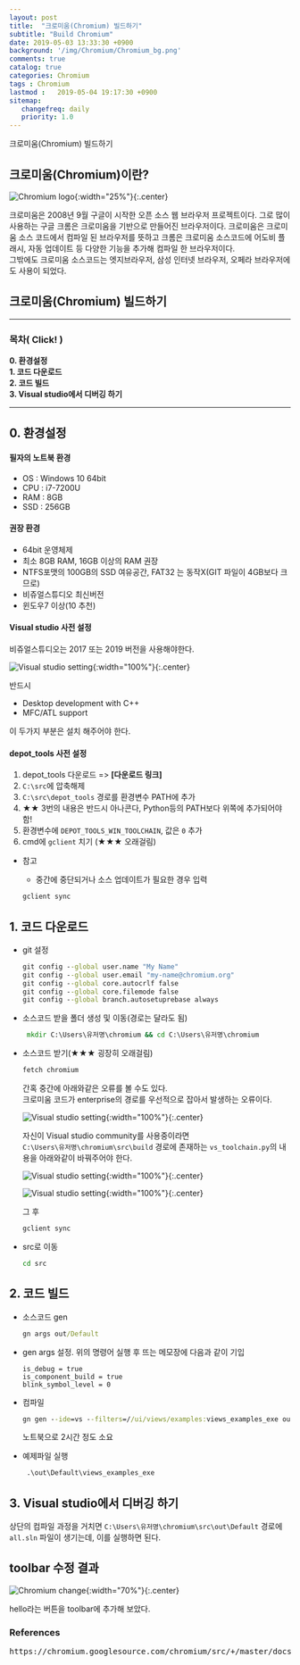 ```yaml
---
layout: post
title:  "크로미움(Chromium) 빌드하기"
subtitle: "Build Chromium"
date: 2019-05-03 13:33:30 +0900
background: '/img/Chromium/Chromium_bg.png'
comments: true
catalog: true
categories: Chromium
tags : Chromium
lastmod :   2019-05-04 19:17:30 +0900
sitemap:
   changefreq: daily
   priority: 1.0
---
```

<style>
   a{
      text-decoration:none !important;
   }
</style>

<div class="contentTitle">
크로미움(Chromium) 빌드하기
</div>


## 크로미움(Chromium)이란?

![Chromium logo](/img/Chromium/Chromium_logo.png){:width="25%"}{:.center}

크로미움은 2008년 9월 구글이 시작한 오픈 소스 웹 브라우저 프로젝트이다. 그로
많이 사용하는 구글 크롬은 크로미움을 기반으로 만들어진 브라우저이다.
크로미움은 크로미움 소스 코드에서 컴파일 된 브라우저를 뜻하고 크롬은 크로미움 소스코드에 어도비 플래시, 자동 업데이트 등 다양한 기능을 추가해 컴파일 한 브라우저이다.  
그밖에도 크로미움 소스코드는 엣지브라우저, 삼성 인터넷 브라우저, 오페라 브라우저에도 사용이 되었다.

## 크로미움(Chromium) 빌드하기

<hr>

### 목차( Click! )
<strong>
<a href="#no0">0. 환경설정</a><br>
<a href="#no1">1. 코드 다운로드</a><br>
<a href="#no2">2. 코드 빌드</a><br>
<a href="#no3">3. Visual studio에서 디버깅 하기</a><br>
</strong>
<hr>

<h2 id="no0">0. 환경설정</h2>

#### 필자의 노트북 환경

- OS : Windows 10 64bit
- CPU : i7-7200U
- RAM : 8GB
- SSD : 256GB


#### 권장 환경

- 64bit 운영체제
- 최소 8GB RAM, 16GB 이상의 RAM 권장
- NTFS포맷의 100GB의 SSD 여유공간, FAT32 는 동작X(GIT 파일이 4GB보다 크므로)
- 비쥬얼스튜디오 최신버전
- 윈도우7 이상(10 추천)

#### Visual studio 사전 설정

비쥬얼스튜디오는 2017 또는 2019 버전을 사용해야한다.

![Visual studio setting](/img/Chromium/vs_setting.png){:width="100%"}{:.center}

반드시

- Desktop development with C++
- MFC/ATL support
  
이 두가지 부분은 설치 해주어야 한다.

#### depot_tools 사전 설정

1. depot_tools 다운로드 => **[[다운로드 링크]](https://storage.googleapis.com/chrome-infra/depot_tools.zip "depot_tools 다운로드 링크")**
2. `C:\src`에 압축해제
3. `C:\src\depot_tools` 경로를 환경변수 PATH에 추가
4. ★★ 3번의 내용은 반드시 아나콘다, Python등의 PATH보다 위쪽에 추가되어야함!
5. 환경변수에 `DEPOT_TOOLS_WIN_TOOLCHAIN`, 값은 `0` 추가
6. cmd에 `gclient` 치기 (★★★ 오래걸림)

- 참고
  - 중간에 중단되거나 소스 업데이트가 필요한 경우 입력

   ```cmd
   gclient sync
   ```


<h2 id="no1">1. 코드 다운로드</h2>

- git 설정

   ```cmd
   git config --global user.name "My Name"
   git config --global user.email "my-name@chromium.org"
   git config --global core.autocrlf false
   git config --global core.filemode false
   git config --global branch.autosetuprebase always
   ```

- 소스코드 받을 폴더 생성 및 이동(경로는 달라도 됨)

  ```cmd
   mkdir C:\Users\유저명\chromium && cd C:\Users\유저명\chromium
  ```

- 소스코드 받기(★★★ 굉장히 오래걸림)

   ```cmd
   fetch chromium
   ```

   간혹 중간에 아래와같은 오류를 볼 수도 있다.  
   크로미움 코드가 enterprise의 경로를 우선적으로 잡아서 발생하는 오류이다.

   ![Visual studio setting](/img/Chromium/vs_path_error.png){:width="100%"}{:.center}

   자신이 Visual studio community를 사용중이라면  
   `C:\Users\유저명\chromium\src\build` 경로에 존재하는 `vs_toolchain.py`의 내용을 아래와같이 바꿔주어야 한다.

   ![Visual studio setting](/img/Chromium/vs_toolchain_before_box.png){:width="100%"}{:.center}

   ![Visual studio setting](/img/Chromium/vs_toolchain_after.png){:width="100%"}{:.center}

   그 후

   ```cmd
   gclient sync
   ```

- src로 이동

   ```cmd
   cd src
   ```

<h2 id="no2">2. 코드 빌드</h2>

- 소스코드 gen

   ```cmd
   gn args out/Default
   ```

- gen args 설정. 위의 명령어 실행 후 뜨는 메모장에 다음과 같이 기입

   ```text
   is_debug = true
   is_component_build = true
   blink_symbol_level = 0
   ```

- 컴파일

   ```cmd
   gn gen --ide=vs --filters=//ui/views/examples:views_examples_exe out\Default
   ```

   노트북으로 2시간 정도 소요

- 예제파일 실행

   ```cmd
    .\out\Default\views_examples_exe
   ```

<h2 id="no3">3. Visual studio에서 디버깅 하기</h2>

상단의 컴파일 과정을 거치면 `C:\Users\유저명\chromium\src\out\Default` 경로에 `all.sln` 파일이 생기는데, 이를 실행하면 된다.


## toolbar 수정 결과

![Chromium change](/img/Chromium/change/change_chromium.png){:width="70%"}{:.center}

hello라는 버튼을 toolbar에 추가해 보았다.

### References

<pre>
<a href="https://chromium.googlesource.com/chromium/src/+/master/docs/windows_build_instructions.md">https://chromium.googlesource.com/chromium/src/+/master/docs/windows_build_instructions.md</a>
</pre>